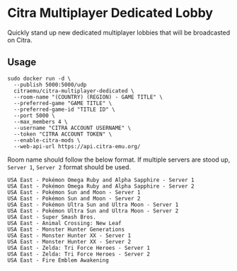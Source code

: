 # Citra Multiplayer Dedicated Lobby

Quickly stand up new dedicated multiplayer lobbies that will be broadcasted on Citra.

## Usage
```
sudo docker run -d \
  --publish 5000:5000/udp
  citraemu/citra-multiplayer-dedicated \
  --room-name "(COUNTRY) (REGION) - GAME TITLE" \
  --preferred-game "GAME TITLE" \
  --preferred-game-id "TITLE ID" \
  --port 5000 \
  --max_members 4 \
  --username "CITRA ACCOUNT USERNAME" \
  --token "CITRA ACCOUNT TOKEN" \
  --enable-citra-mods \
  --web-api-url https://api.citra-emu.org/
```

Room name should follow the below format.
If multiple servers are stood up, `Server 1`, `Server 2` format should be used.
```
USA East - Pokémon Omega Ruby and Alpha Sapphire - Server 1
USA East - Pokémon Omega Ruby and Alpha Sapphire - Server 2
USA East - Pokémon Sun and Moon - Server 1               
USA East - Pokémon Sun and Moon - Server 2               
USA East - Pokémon Ultra Sun and Ultra Moon - Server 1   
USA East - Pokémon Ultra Sun and Ultra Moon - Server 2   
USA East - Super Smash Bros.                            
USA East - Animal Crossing: New Leaf                     
USA East - Monster Hunter Generations                    
USA East - Monster Hunter XX - Server 1                  
USA East - Monster Hunter XX - Server 2                 
USA East - Zelda: Tri Force Heroes - Server 1            
USA East - Zelda: Tri Force Heroes - Server 2
USA East - Fire Emblem Awakening                     
```
